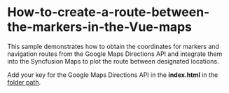# How-to-create-a-route-between-the-markers-in-the-Vue-maps

This sample demonstrates how to obtain the coordinates for markers and navigation routes from the Google Maps Directions API and integrate them into the Syncfusion Maps to plot the route between designated locations.

Add your key for the Google Maps Directions API in the **index.html** in the [folder path](https://github.com/SyncfusionExamples/How-to-create-a-route-between-the-markers-on-the-Vue-Maps-from-the-external-source/blob/911948-VueRoute/index.html).

